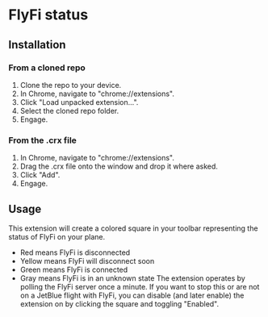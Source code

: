 # FlyFi status

## Installation

### From a cloned repo
1. Clone the repo to your device.
2. In Chrome, navigate to "chrome://extensions".
3. Click "Load unpacked extension...".
4. Select the cloned repo folder.
5. Engage.

### From the .crx file
1. In Chrome, navigate to "chrome://extensions".
2. Drag the .crx file onto the window and drop it where asked.
3. Click "Add".
3. Engage.

## Usage
This extension will create a colored square in your toolbar representing the status
of FlyFi on your plane.
* Red means FlyFi is disconnected
* Yellow means FlyFi will disconnect soon
* Green means FlyFi is connected
* Gray means FlyFi is in an unknown state
The extension operates by polling the FlyFi server once a minute.  If you want to
stop this or are not on a JetBlue flight with FlyFi, you can disable (and later enable)
the extension on by clicking the square and toggling "Enabled".
